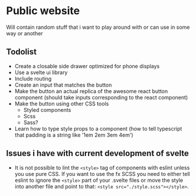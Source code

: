 # Public website

Will contain random stuff that i want to play around with or can use in some way or another


## Todolist

- Create a closable side drawer optimized for phone displays
- Use a svelte ui library
- Include routing
- Create an input that matches the button
- Make the button an actual replica of the awesome react button component (should take inputs corresponding to the react component)
- Make the button using other CSS tools
  - Styled components
  - Scss
  - Sass?
- Learn how to type style props to a component (how to tell typescript that padding is a string like '1em 2em 3em 4em')

## Issues i have with current development of svelte

- It is not possible to lint the `<style>` tag of components with eslint unless you use pure CSS. If you want to use the fx SCSS you need to either tell eslint to ignore the `<style>` part of your .svelte files or move the style into another file and point to that: `<style src="./style.scss"></style>`.